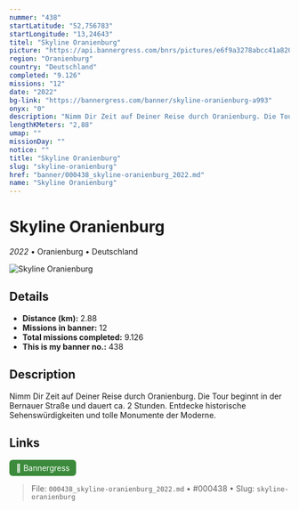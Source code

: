 ```yaml
---
nummer: "438"
startLatitude: "52,756783"
startLongitude: "13,24643"
titel: "Skyline Oranienburg"
picture: "https://api.bannergress.com/bnrs/pictures/e6f9a3278abcc41a820d1a2fadbbd15c"
region: "Oranienburg"
country: "Deutschland"
completed: "9.126"
missions: "12"
date: "2022"
bg-link: "https://bannergress.com/banner/skyline-oranienburg-a993"
onyx: "0"
description: "Nimm Dir Zeit auf Deiner Reise durch Oranienburg. Die Tour beginnt in der Bernauer Straße und dauert ca. 2 Stunden. Entdecke historische Sehenswürdigkeiten und tolle Monumente der Moderne."
lengthKMeters: "2,88"
umap: ""
missionDay: ""
notice: ""
title: "Skyline Oranienburg"
slug: "skyline-oranienburg"
href: "banner/000438_skyline-oranienburg_2022.md"
name: "Skyline Oranienburg"
---
```

# Skyline Oranienburg

*2022* • Oranienburg • Deutschland

![Skyline Oranienburg](https://api.bannergress.com/bnrs/pictures/e6f9a3278abcc41a820d1a2fadbbd15c)



## Details
- **Distance (km):** 2.88
- **Missions in banner:** 12
- **Total missions completed:** 9.126
- **This is my banner no.:** 438



## Description
Nimm Dir Zeit auf Deiner Reise durch Oranienburg. Die Tour beginnt in der Bernauer Straße und dauert ca. 2 Stunden. Entdecke historische Sehenswürdigkeiten und tolle Monumente der Moderne.



## Links
<a href="https://bannergress.com/banner/skyline-oranienburg-a993" target="_blank" style="display:inline-block;margin-right:8px;padding:6px 12px;background:#3c8b3c;color:#fff;text-decoration:none;border-radius:6px;">🔗 Bannergress</a>



> File: `000438_skyline-oranienburg_2022.md` • #000438 • Slug: `skyline-oranienburg`
